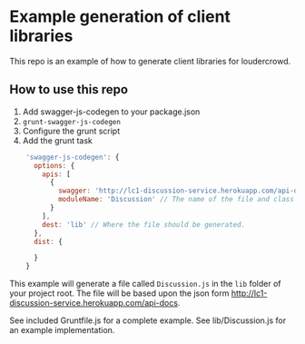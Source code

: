 # Example generation of client libraries

This repo is an example of how to generate client libraries for loudercrowd.

## How to use this repo

1. Add swagger-js-codegen to your package.json
1. `grunt-swagger-js-codegen`
1. Configure the grunt script
1. Add the grunt task

```javascript
    'swagger-js-codegen': {
      options: {
        apis: [
          {
            swagger: 'http://lc1-discussion-service.herokuapp.com/api-docs',  // The location of the swagger file
            moduleName: 'Discussion' // The name of the file and class
          }
        ],
        dest: 'lib' // Where the file should be generated.
      },
      dist: {

      }
    }
```

This example will generate a file called `Discussion.js` in the `lib` folder of your project root.
The file will be based upon the json form http://lc1-discussion-service.herokuapp.com/api-docs.

See included Gruntfile.js for a complete example.
See lib/Discussion.js for an example implementation.